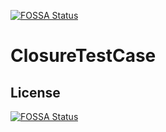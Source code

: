 [![FOSSA Status](https://app.fossa.com/api/projects/git%2Bgithub.com%2Fmirant-einfochips%2FClosureTestCase.svg?type=shield)](https://app.fossa.com/projects/git%2Bgithub.com%2Fmirant-einfochips%2FClosureTestCase?ref=badge_shield)

# ClosureTestCase

## License
[![FOSSA Status](https://app.fossa.com/api/projects/git%2Bgithub.com%2Fmirant-einfochips%2FClosureTestCase.svg?type=large)](https://app.fossa.com/projects/git%2Bgithub.com%2Fmirant-einfochips%2FClosureTestCase?ref=badge_large)